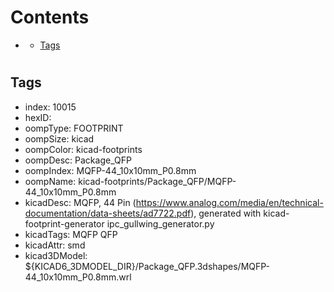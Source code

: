 



Contents
========

* [](#)
	* [Tags](#tags)

# 

## Tags

- index: 10015
- hexID: 
- oompType: FOOTPRINT
- oompSize: kicad
- oompColor: kicad-footprints
- oompDesc: Package_QFP
- oompIndex: MQFP-44_10x10mm_P0.8mm
- oompName: kicad-footprints/Package_QFP/MQFP-44_10x10mm_P0.8mm
- kicadDesc: MQFP, 44 Pin (https://www.analog.com/media/en/technical-documentation/data-sheets/ad7722.pdf), generated with kicad-footprint-generator ipc_gullwing_generator.py
- kicadTags: MQFP QFP
- kicadAttr: smd
- kicad3DModel: ${KICAD6_3DMODEL_DIR}/Package_QFP.3dshapes/MQFP-44_10x10mm_P0.8mm.wrl
